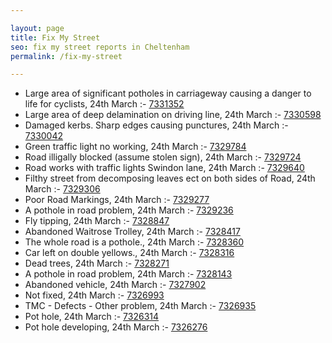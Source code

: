```yaml
---

layout: page
title: Fix My Street
seo: fix my street reports in Cheltenham
permalink: /fix-my-street

---
```


<!-- fix_marker starts -->

- Large area of significant potholes in carriageway causing a danger to life for cyclists, 24th March :- [7331352](https://www.fixmystreet.com/report/7331352)
- Large area of deep delamination on driving line, 24th March :- [7330598](https://www.fixmystreet.com/report/7330598)
- Damaged kerbs. Sharp edges causing punctures, 24th March :- [7330042](https://www.fixmystreet.com/report/7330042)
- Green traffic light no working, 24th March :- [7329784](https://www.fixmystreet.com/report/7329784)
- Road illigally blocked (assume stolen sign), 24th March :- [7329724](https://www.fixmystreet.com/report/7329724)
- Road works with traffic lights Swindon lane, 24th March :- [7329640](https://www.fixmystreet.com/report/7329640)
- Filthy street from decomposing leaves ect on both sides of Road, 24th March :- [7329306](https://www.fixmystreet.com/report/7329306)
- Poor Road Markings, 24th March :- [7329277](https://www.fixmystreet.com/report/7329277)
- A pothole in road problem, 24th March :- [7329236](https://www.fixmystreet.com/report/7329236)
- Fly tipping, 24th March :- [7328847](https://www.fixmystreet.com/report/7328847)
- Abandoned Waitrose Trolley, 24th March :- [7328417](https://www.fixmystreet.com/report/7328417)
- The whole road is a pothole., 24th March :- [7328360](https://www.fixmystreet.com/report/7328360)
- Car left on double yellows., 24th March :- [7328316](https://www.fixmystreet.com/report/7328316)
- Dead trees, 24th March :- [7328271](https://www.fixmystreet.com/report/7328271)
- A pothole in road problem, 24th March :- [7328143](https://www.fixmystreet.com/report/7328143)
- Abandoned vehicle, 24th March :- [7327902](https://www.fixmystreet.com/report/7327902)
- Not fixed, 24th March :- [7326993](https://www.fixmystreet.com/report/7326993)
- TMC - Defects - Other problem, 24th March :- [7326935](https://www.fixmystreet.com/report/7326935)
- Pot hole, 24th March :- [7326314](https://www.fixmystreet.com/report/7326314)
- Pot hole developing, 24th March :- [7326276](https://www.fixmystreet.com/report/7326276)

<!-- fix_marker ends -->